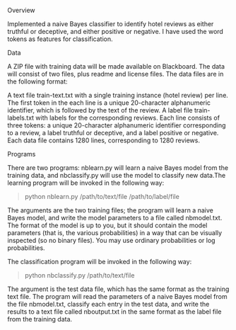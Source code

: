 
Overview

Implemented a naive Bayes classifier to identify hotel reviews as either truthful or deceptive, and either positive or negative. I have used the word tokens as features for classification. 

Data


A ZIP file with training data will be made available on Blackboard. The data will consist of two files, plus readme and license files. The data files are in the following format:

A text file train-text.txt with a single training instance (hotel review) per line. The first token in the each line is a unique 20-character alphanumeric identifier, which is followed by the text of the review.
A label file train-labels.txt with labels for the corresponding reviews. Each line consists of three tokens: a unique 20-character alphanumeric identifier corresponding to a review, a label truthful or deceptive, and a label positive or negative.
Each data file contains 1280 lines, corresponding to 1280 reviews.

Programs

There are two programs: nblearn.py will learn a naive Bayes model from the training data, and nbclassify.py will use the model to classify new data.The learning program will be invoked in the following way:

> python nblearn.py /path/to/text/file /path/to/label/file

The arguments are the two training files; the program will learn a naive Bayes model, and write the model parameters to a file called nbmodel.txt. The format of the model is up to you, but it should contain the model parameters (that is, the various probabilities) in a way that can be visually inspected (so no binary files). You may use ordinary probabilities or log probabilities.

The classification program will be invoked in the following way:

> python nbclassify.py /path/to/text/file

The argument is the test data file, which has the same format as the training text file. The program will read the parameters of a naive Bayes model from the file nbmodel.txt, classify each entry in the test data, and write the results to a text file called nboutput.txt in the same format as the label file from the training data.

